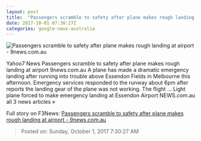 ```yaml
---
layout: post
title:  "Passengers scramble to safety after plane makes rough landing at airport - 9news.com.au"
date: 2017-10-01 07:30:27Z
categories: google-news-australia
---
```


![Passengers scramble to safety after plane makes rough landing at airport - 9news.com.au](https://cf-images.ap-southeast-2.prod.boltdns.net/v1/static/664969388001/0b838dfd-89c5-4225-a308-35c7ff93a125/d22c75ce-09ad-4314-969e-24f2008ac41b/640x360/match/image.jpg)

Yahoo7 News Passengers scramble to safety after plane makes rough landing at airport 9news.com.au A plane has made a dramatic emergency landing after running into trouble above Essendon Fields in Melbourne this afternoon. Emergency services responded to the runway about 6pm after reports the landing gear of the plane was not working. The flight ... Light plane forced to make emergency landing at Essendon Airport NEWS.com.au all 3 news articles »


Full story on F3News: [Passengers scramble to safety after plane makes rough landing at airport - 9news.com.au](http://www.f3nws.com/n/pH3vKC)

> Posted on: Sunday, October 1, 2017 7:30:27 AM

